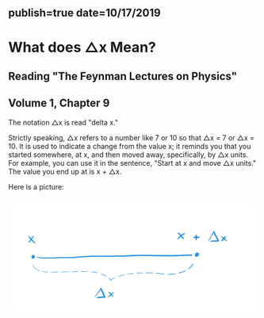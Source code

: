 publish=true
date=10/17/2019
---
# What does △x Mean?
## Reading "The Feynman Lectures on Physics"
## Volume 1, Chapter 9

The notation △x is read "delta x."

Strictly speaking, △x refers to a number like 7 or 10 so that △x = 7 or △x = 10. It is used to indicate a change from the value x; it reminds you that you started somewhere, at x, and then moved away, specifically, by △x units. For example, you can use it in the sentence, "Start at x and move △x units." The value you end up at is x + △x.

Here is a picture:

<img src="../images/deltax.png" />
